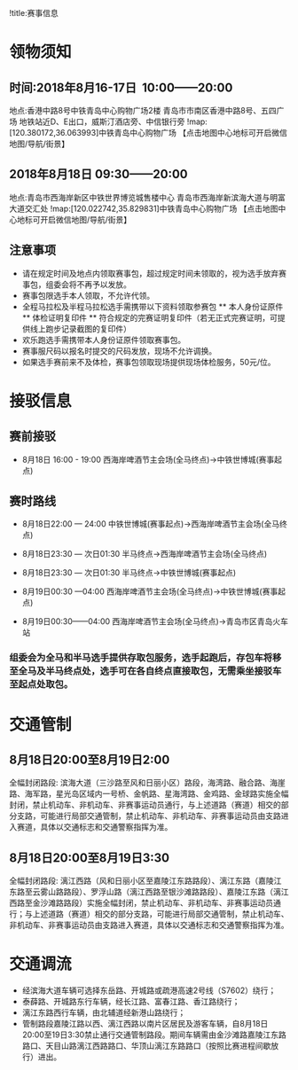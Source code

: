 !title:赛事信息

# 领物须知

## 时间:2018年8月16-17日  10:00——20:00
地点:香港中路8号中铁青岛中心购物广场2楼
青岛市市南区香港中路8号、五四广场 地铁站近D、E出口，威斯汀酒店旁、中信银行旁
!map:[120.380172,36.063993]中铁青岛中心购物广场
【点击地图中心地标可开启微信地图/导航/街景】

## 2018年8月18日 09:30——20:00
地点:青岛市西海岸新区中铁世界博览城售楼中心
青岛市西海岸新滨海大道与明富大道交汇处
!map:[120.022742,35.829831]中铁青岛中心购物广场
【点击地图中心地标可开启微信地图/导航/街景】


## 注意事项
* 请在规定时间及地点内领取赛事包，超过规定时间未领取的，视为选手放弃赛事包，组委会将不再予以发放。
* 赛事包限选手本人领取，不允许代领。
* 全程马拉松及半程马拉松选手需携带以下资料领取参赛包
** 本人身份证原件
** 体检证明复印件
** 符合规定的完赛证明复印件（若无正式完赛证明，可提供线上跑步记录截图的复印件）
* 欢乐跑选手需携带本人身份证原件领取赛事包。
* 赛事服尺码以报名时提交的尺码发放，现场不允许调换。
* 如果选手赛前来不及体检，赛事包领取现场提供现场体检服务，50元/位。

# 接驳信息

## 赛前接驳
* 8月18日 16:00 - 19:00
西海岸啤酒节主会场(全马终点)→中铁世博城(赛事起点)

## 赛时路线
* 8月18日22:00 — 24:00
中铁世博城(赛事起点)→西海岸啤酒节主会场(全马终点)

* 8月18日23:30 — 次日01:30
半马终点→西海岸啤酒节主会场(全马终点)

* 8月18日23:30 — 次日01:30
半马终点→中铁世博城(赛事起点)

* 8月19日00:30 —04:00
西海岸啤酒节主会场(全马终点)→中铁世博城(赛事起点)

* 8月19日00:30——04:00
西海岸啤酒节主会场(全马终点)→青岛市区青岛火车站

### 组委会为全马和半马选手提供存取包服务，选手起跑后，存包车将移至全马及半马终点处，选手可在各自终点直接取包，无需乘坐接驳车至起点处取包。

# 交通管制
## 8月18日20:00至8月19日2:00
全幅封闭路段: 滨海大道（三沙路至风和日丽小区）路段，海湾路、融合路、海崖路、海军路，星光岛区域内一号桥、金帆路、星海湾路、金鸡路、金球路实施全幅封闭，禁止机动车、非机动车、非赛事运动员通行，与上述道路（赛道）相交的部分支路，可能进行局部交通管制，禁止机动车、非机动车、非赛事运动员由支路进入赛道，具体以交通标志和交通警察指挥为准。

## 8月18日20:00至8月19日3:30
全幅封闭路段: 漓江西路（风和日丽小区至嘉陵江东路路段）、漓江东路（嘉陵江东路至云雾山路路段）、罗浮山路（漓江西路至银沙滩路路段）、嘉陵江东路（漓江西路至金沙滩路路段）实施全幅封闭，禁止机动车、非机动车、非赛事运动员通行；与上述道路（赛道）相交的部分支路，可能进行局部交通管制，禁止机动车、非机动车、非赛事运动员由支路进入赛道，具体以交通标志和交通警察指挥为准。

# 交通调流

* 经滨海大道车辆可选择东岳路、开城路或疏港高速2号线（S7602）绕行；
* 泰薛路、开城路东行车辆，经长江路、富春江路、香江路绕行；
* 漓江东路西行车辆，由北辅道经新港山路绕行；
* 管制路段嘉陵江路以西、漓江西路以南片区居民及游客车辆，自8月18日20:00至19日3:30禁止通行交通管制路段。期间车辆需由金沙滩路嘉陵江东路路口、天目山路漓江西路路口、华顶山漓江东路路口（按照比赛进程间歇放行）进出。
